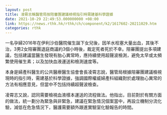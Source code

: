 ```yaml
---
layout: post
title: 凌霄志稱醫管局按陪審團建議檢視指引時需建基科學證據
date: 2021-10-29 22:49:53.000000000 +08:00
link: https://news.rthk.hk/rthk/ch/component/k2/1617602-20211029.htm
categories: rthk
---
```


一名孕婦2016年在伊利沙伯醫院催生誕下女兒後，因羊水栓塞大量出血，其後不治，3男2女陪審團退庭商議約3個小時後，裁定死者死於不幸。陪審團提出多項建議，包括建議當醫生發現有胎心異常時，應持續使用超聲波檢測，避免太早或太頻繁使用催生素；以及加快血液運送和檢測速度等。

本身是婦產科醫生的公共醫療醫生協會會長凌霄志說，醫管局根據陪審團建議檢視現時的指引時，需建基於科學證據，強調國際權威婦產科組織對於處理胎心異常的方法有相應意見，但當中不包括持續超聲波檢查。

凌霄志又說，認同需要檢視血液樣本運送的流程做法。他指出，目前對於有關方面的做法，統一劃分為緊急與非緊急，建議在緊急情況個案當中，再設立機制分流化驗，減低在危急情況下，醫護需要額外跟進實驗室化驗報告的時間。
